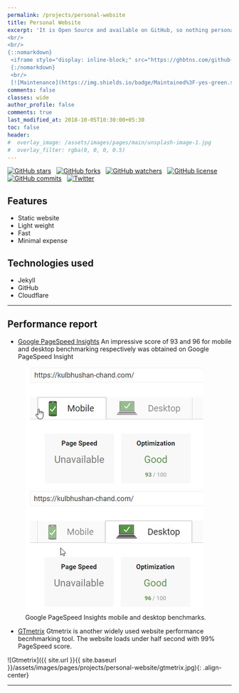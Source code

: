 ```yaml
---
permalink: /projects/personal-website
title: Personal Website
excerpt: 'It is Open Source and available on GitHub, so nothing personal then
<br/>
<br/> 
{::nomarkdown}
 <iframe style="display: inline-block;" src="https://ghbtns.com/github-btn.html?user=Kulbhushan-Chand&repo=Kulbhushan-Chand.github.io&type=star&count=true&size=large" frameborder="0" scrolling="0" width="160px" height="30px"></iframe> <iframe style="display: inline-block;" src="https://ghbtns.com/github-btn.html?user=Kulbhushan-Chand&repo=Kulbhushan-Chand.github.io&type=fork&count=true&size=large" frameborder="0" scrolling="0" width="158px" height="30px"></iframe>
 {:/nomarkdown}
 <br/>
 [![Maintenance](https://img.shields.io/badge/Maintained%3F-yes-green.svg)](https://GitHub.com/Naereen/StrapDown.js/graphs/commit-activity)'
comments: false
classes: wide
author_profile: false
comments: true
last_modified_at: 2018-10-05T10:30:00+05:30
toc: false
header:
#  overlay_image: /assets/images/pages/main/unsplash-image-1.jpg
#  overlay_filter: rgba(0, 0, 0, 0.5)
---
```



[![GitHub stars](https://img.shields.io/github/stars/Kulbhushan-Chand/Kulbhushan-Chand.github.io.svg?style=for-the-badge&logo=github&logoColor=white&maxAge=86400&longCache=true)](https://github.com/Kulbhushan-Chand/Kulbhushan-Chand.github.io/stargazers)
&nbsp;
[![GitHub forks](https://img.shields.io/github/forks/Kulbhushan-Chand/Kulbhushan-Chand.github.io.svg?style=for-the-badge&logo=github&logoColor=white&maxAge=86400&longCache=true)](https://github.com/Kulbhushan-Chand/Kulbhushan-Chand.github.io/network)
&nbsp;
[![GitHub watchers](https://img.shields.io/github/watchers/Kulbhushan-Chand/Kulbhushan-Chand.github.io.svg?style=for-the-badge&logo=github&logoColor=white&maxAge=86400&longCache=true)](https://github.com/Kulbhushan-Chand/Kulbhushan-Chand.github.io/watchers)
&nbsp;
[![GitHub license](https://img.shields.io/github/license/Kulbhushan-Chand/Kulbhushan-Chand.github.io.svg?style=for-the-badge&logo=github&logoColor=white&maxAge=86400&longCache=true)](https://github.com/Kulbhushan-Chand/Kulbhushan-Chand.github.io/blob/master/LICENSE.md)
&nbsp;
[![GitHub commits](https://img.shields.io/github/last-commit/Kulbhushan-Chand/Kulbhushan-Chand.github.io.svg?style=for-the-badge&logo=github&logoColor=white&maxAge=86400&longCache=true)](https://github.com/Kulbhushan-Chand/Kulbhushan-Chand.github.io/commits)
&nbsp;
[![Twitter](https://img.shields.io/twitter/url/https/github.com/Kulbhushan-Chand/Kulbhushan-Chand.github.io.svg?style=for-the-badge&logo=twitter&maxAge=86400&longCache=true)](https://twitter.com/intent/tweet?text=Wow:&url=https%3A%2F%2Fgithub.com%2FKulbhushan-Chand%2FKulbhushan-Chand.github.io)





## Features
- Static website
- Light weight
- Fast
- Minimal expense

## Technologies used
- Jekyll
- GitHub
- Cloudflare


---
## Performance report

- [Google PageSpeed Insights](https://developers.google.com/speed/pagespeed/insights/)
An impressive score of 93 and 96 for mobile and desktop benchmarking respectively was obtained on Google PageSpeed Insight 

<figure class="half">
    <a href="/assets/images/pages/projects/personal-website/google-pagespeed-insights-mobile.jpg"><img src="/assets/images/pages/projects/personal-website/google-pagespeed-insights-mobile.jpg"></a>
    <a href="/assets/images/pages/projects/personal-website/google-pagespeed-insights-desktop.jpg"><img src="/assets/images/pages/projects/personal-website/google-pagespeed-insights-desktop.jpg"></a>
    <figcaption>Google PageSpeed Insights mobile and desktop benchmarks.</figcaption>
</figure>
       
- [GTmetrix](https://gtmetrix.com/)
Gtmetrix is another widely used website performance becnhmarking tool. The website loads under half second with 99% PageSpeed score.

![Gtmetrix]({{ site.url }}{{ site.baseurl }}/assets/images/pages/projects/personal-website/gtmetrix.jpg){: .align-center}

---